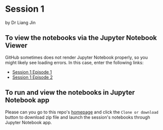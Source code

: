 # Session 1
by Dr Liang Jin

## To view the notebooks via the Jupyter Notebook Viewer
GitHub sometimes does not render Jupyter Notebook properly, so you might likely see loading errors. In this case, enter the following links:
- [Session 1 Episode 1](https://nbviewer.jupyter.org/github/drliangjin/minipy/blob/master/notebooks/Session_1/Episode_1/minipy_jupyter.ipynb)
- [Session 1 Episode 2](https://nbviewer.jupyter.org/github/drliangjin/minipy/blob/master/notebooks/Session_1/Episode_2/minipy_python.ipynb)

## To run and view the notebooks in Jupyter Notebook app
Please can you go to this repo's [homepage](https://github.com/drliangjin/minipy) and click the `Clone or download` button to download zip file and launch the session's notebooks through Jupyter Notebook app.


